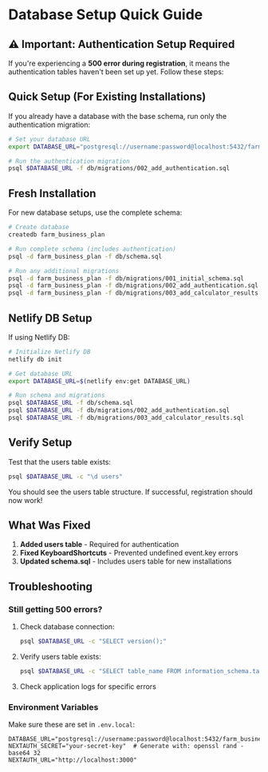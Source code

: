 # Database Setup Quick Guide

## ⚠️ Important: Authentication Setup Required

If you're experiencing a **500 error during registration**, it means the authentication tables haven't been set up yet. Follow these steps:

## Quick Setup (For Existing Installations)

If you already have a database with the base schema, run only the authentication migration:

```bash
# Set your database URL
export DATABASE_URL="postgresql://username:password@localhost:5432/farm_business_plan"

# Run the authentication migration
psql $DATABASE_URL -f db/migrations/002_add_authentication.sql
```

## Fresh Installation

For new database setups, use the complete schema:

```bash
# Create database
createdb farm_business_plan

# Run complete schema (includes authentication)
psql -d farm_business_plan -f db/schema.sql

# Run any additional migrations
psql -d farm_business_plan -f db/migrations/001_initial_schema.sql
psql -d farm_business_plan -f db/migrations/002_add_authentication.sql
psql -d farm_business_plan -f db/migrations/003_add_calculator_results.sql
```

## Netlify DB Setup

If using Netlify DB:

```bash
# Initialize Netlify DB
netlify db init

# Get database URL
export DATABASE_URL=$(netlify env:get DATABASE_URL)

# Run schema and migrations
psql $DATABASE_URL -f db/schema.sql
psql $DATABASE_URL -f db/migrations/002_add_authentication.sql
psql $DATABASE_URL -f db/migrations/003_add_calculator_results.sql
```

## Verify Setup

Test that the users table exists:

```bash
psql $DATABASE_URL -c "\d users"
```

You should see the users table structure. If successful, registration should now work!

## What Was Fixed

1. **Added users table** - Required for authentication
2. **Fixed KeyboardShortcuts** - Prevented undefined event.key errors
3. **Updated schema.sql** - Includes users table for new installations

## Troubleshooting

### Still getting 500 errors?

1. Check database connection:

   ```bash
   psql $DATABASE_URL -c "SELECT version();"
   ```

2. Verify users table exists:

   ```bash
   psql $DATABASE_URL -c "SELECT table_name FROM information_schema.tables WHERE table_name = 'users';"
   ```

3. Check application logs for specific errors

### Environment Variables

Make sure these are set in `.env.local`:

```env
DATABASE_URL="postgresql://username:password@localhost:5432/farm_business_plan"
NEXTAUTH_SECRET="your-secret-key"  # Generate with: openssl rand -base64 32
NEXTAUTH_URL="http://localhost:3000"
```
